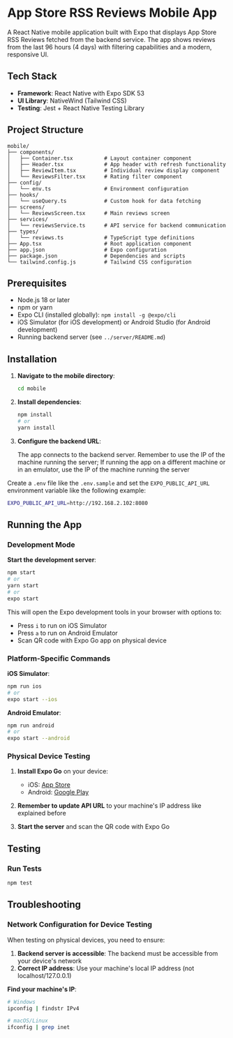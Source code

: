 # App Store RSS Reviews Mobile App

A React Native mobile application built with Expo that displays App Store RSS Reviews fetched from the backend service. The app shows reviews from the last 96 hours (4 days) with filtering capabilities and a modern, responsive UI.

## Tech Stack

- **Framework**: React Native with Expo SDK 53
- **UI Library**: NativeWind (Tailwind CSS)
- **Testing**: Jest + React Native Testing Library

## Project Structure

```
mobile/
├── components/
│   ├── Container.tsx          # Layout container component
│   ├── Header.tsx             # App header with refresh functionality
│   ├── ReviewItem.tsx         # Individual review display component
│   └── ReviewsFilter.tsx      # Rating filter component
├── config/
│   └── env.ts                 # Environment configuration
├── hooks/
│   └── useQuery.ts            # Custom hook for data fetching
├── screens/
│   └── ReviewsScreen.tsx      # Main reviews screen
├── services/
│   └── reviewsService.ts      # API service for backend communication
├── types/
│   └── reviews.ts             # TypeScript type definitions
├── App.tsx                    # Root application component
├── app.json                   # Expo configuration
├── package.json               # Dependencies and scripts
└── tailwind.config.js         # Tailwind CSS configuration
```

## Prerequisites

- Node.js 18 or later
- npm or yarn
- Expo CLI (installed globally): `npm install -g @expo/cli`
- iOS Simulator (for iOS development) or Android Studio (for Android development)
- Running backend server (see `../server/README.md`)

## Installation

1. **Navigate to the mobile directory**:

   ```bash
   cd mobile
   ```

2. **Install dependencies**:

   ```bash
   npm install
   # or
   yarn install
   ```

3. **Configure the backend URL**:

   The app connects to the backend server. Remember to use the IP of the machine running the server; If running the app on a different machine or in an emulator, use the IP of the machine running the server

Create a `.env` file like the `.env.sample` and set the `EXPO_PUBLIC_API_URL` environment variable like the following example:

```bash
EXPO_PUBLIC_API_URL=http://192.168.2.102:8080
```

## Running the App

### Development Mode

**Start the development server**:

```bash
npm start
# or
yarn start
# or
expo start
```

This will open the Expo development tools in your browser with options to:

- Press `i` to run on iOS Simulator
- Press `a` to run on Android Emulator
- Scan QR code with Expo Go app on physical device

### Platform-Specific Commands

**iOS Simulator**:

```bash
npm run ios
# or
expo start --ios
```

**Android Emulator**:

```bash
npm run android
# or
expo start --android
```

### Physical Device Testing

1. **Install Expo Go** on your device:
   - iOS: [App Store](https://apps.apple.com/app/expo-go/id982107779)
   - Android: [Google Play](https://play.google.com/store/apps/details?id=host.exp.exponent)

2. **Remember to update API URL** to your machine's IP address like explained before

3. **Start the server** and scan the QR code with Expo Go

## Testing

### Run Tests

```bash
npm test
```

## Troubleshooting

### Network Configuration for Device Testing

When testing on physical devices, you need to ensure:

1. **Backend server is accessible**: The backend must be accessible from your device's network
2. **Correct IP address**: Use your machine's local IP address (not localhost/127.0.0.1)

**Find your machine's IP**:

```bash
# Windows
ipconfig | findstr IPv4

# macOS/Linux
ifconfig | grep inet
```
